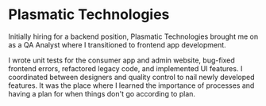 # Plasmatic Technologies

Initially hiring for a backend position, Plasmatic Technologies brought me on as a QA Analyst where I transitioned to frontend app development. 

I wrote unit tests for the consumer app and admin website, bug-fixed frontend errors, refactored legacy code, and implemented UI features. I coordinated between designers and quality control to nail newly developed features. It was the place where I learned the importance of processes and having a plan for when things don't go according to plan.
